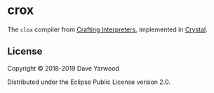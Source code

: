 # crox

The `clox` compiler from [Crafting Interpreters][craint], implemented in
[Crystal][crystal].

[craint]: http://www.craftinginterpreters.com
[crystal]: https://crystal-lang.org

## License

Copyright © 2018-2019 Dave Yarwood

Distributed under the Eclipse Public License version 2.0.

